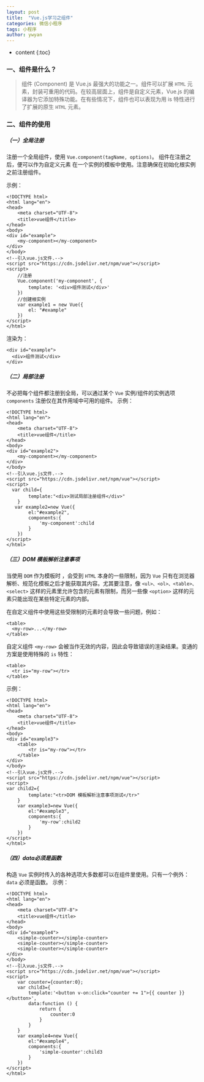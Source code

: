 ```yaml
---
layout: post
title:  "Vue.js学习之组件"
categories: 微信小程序
tags: 小程序
author: ywyan
---
```


* content
{:toc}

### 一、组件是什么？
>组件 (Component) 是 Vue.js 最强大的功能之一。组件可以扩展 `HTML` 元素，封装可重用的代码。在较高层面上，组件是自定义元素，Vue.js 的编译器为它添加特殊功能。在有些情况下，组件也可以表现为用 is 特性进行了扩展的原生 `HTML` 元素。

### 二、组件的使用
##### （一）全局注册
注册一个全局组件，使用 `Vue.component(tagName, options)`。
组件在注册之后，便可以作为自定义元素 在一个实例的模板中使用。注意确保在初始化根实例之前注册组件。

示例：

```
<!DOCTYPE html>
<html lang="en">
<head>
    <meta charset="UTF-8">
    <title>vue组件</title>
</head>
<body>
<div id="example">
    <my-component></my-component>
</div>
</body>
<!--引入vue.js文件.--> 
<script src="https://cdn.jsdelivr.net/npm/vue"></script>
<script>
    //注册
    Vue.component('my-component', {
        template: '<div>组件测试</div>'
    })
    //创建根实例
    var example1 = new Vue({
        el: "#example"
    })
</script>
</html>
```

渲染为：

```
<div id="example">
  <div>组件测试</div>
</div>
```

##### （二）局部注册
不必把每个组件都注册到全局，可以通过某个 `Vue` 实例/组件的实例选项 `components` 注册仅在其作用域中可用的组件。
示例：

```
<!DOCTYPE html>
<html lang="en">
<head>
    <meta charset="UTF-8">
    <title>vue组件</title>
</head>
<body>
<div id="example2">
    <my-component></my-component>
</div>
</body>
<!--引入vue.js文件.--> 
<script src="https://cdn.jsdelivr.net/npm/vue"></script>
<script>
  var child={
        template:"<div>测试局部注册组件</div>"
    }
   var example2=new Vue({
        el:"#example2",
        components:{
            'my-component':child
        }
    })
</script>
</html>
```


##### （三）DOM 模板解析注意事项
当使用 `DOM` 作为模板时 ，会受到 `HTML` 本身的一些限制，因为 `Vue` 只有在浏览器解析、规范化模板之后才能获取其内容。尤其要注意，像 `<ul>、<ol>、<table>、<select>` 这样的元素里允许包含的元素有限制，而另一些像 `<option>` 这样的元素只能出现在某些特定元素的内部。

在自定义组件中使用这些受限制的元素时会导致一些问题，例如：

```
<table>
  <my-row>...</my-row>
</table>
```

自定义组件 `<my-row>` 会被当作无效的内容，因此会导致错误的渲染结果。变通的方案是使用特殊的 `is` 特性：

```
<table>
  <tr is="my-row"></tr>
</table>
```

示例：

```
<!DOCTYPE html>
<html lang="en">
<head>
    <meta charset="UTF-8">
    <title>vue组件</title>
</head>
<body>
<div id="example3">
    <table>
        <tr is="my-row"></tr>
    </table>
</div>
</body>
<!--引入vue.js文件.--> 
<script src="https://cdn.jsdelivr.net/npm/vue"></script>
<script>
var child2={
        template:"<tr>DOM 模板解析注意事项测试</tr>"
    }
    var example3=new Vue({
        el:"#example3",
        components:{
            'my-row':child2
        }
    })
</script>
</html>
```
#####  （四）data必须是函数
构造 `Vue` 实例时传入的各种选项大多数都可以在组件里使用。只有一个例外：`data` 必须是函数。
示例：

```
<!DOCTYPE html>
<html lang="en">
<head>
    <meta charset="UTF-8">
    <title>vue组件</title>
</head>
<body>
<div id="example4">
    <simple-counter></simple-counter>
    <simple-counter></simple-counter>
    <simple-counter></simple-counter>
</div>
</body>
<!--引入vue.js文件.--> 
<script src="https://cdn.jsdelivr.net/npm/vue"></script>
<script> 
    var counter={counter:0};
    var child3={
        template:'<button v-on:click="counter += 1">{{ counter }}</button>',
        data:function () {
            return {
                counter:0
            }
        }
    }
    var example4=new Vue({
        el:"#example4",
        components:{
            'simple-counter':child3
        }
    })
</script>
</html>
```

